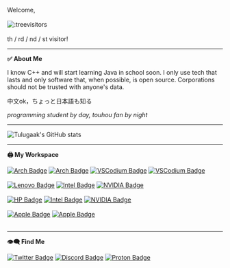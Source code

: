 Welcome,<br/><br/> ![:treevisitors](https://count.getloli.com/@treevisitors?name=treevisitors&theme=booru-touhoulat&padding=7&offset=0&align=top&scale=1&pixelated=1&darkmode=auto)<br/><br/>
th / rd / nd / st visitor!

---
**✅ About Me**

I know C++ and will start learning Java in school soon. I only use tech that lasts and only software that, when possible, is open source. Corporations should not be trusted with anyone's data.

中文ok，ちょっと日本語も知る

*programming student by day, touhou fan by night*

---

![Tulugaak's GitHub stats](https://github-readme-stats.vercel.app/api?username=tulugaak&show_icons=true&theme=midnight-purple)

---

**🖨️ My Workspace**

<div id="badges">
  <a href="https://archlinux.org/">
    <img src="https://img.shields.io/badge/Arch_Linux-4B4B4B?style=for-the-badge&logo=archlinux&logoColor=blue" alt="Arch Badge"/></a>
  <a href="https://kde.org/">
    <img src="https://img.shields.io/badge/KDE_Plasma-blue?style=for-the-badge&logo=kde&logoColor=white" alt="Arch Badge"/></a>
  <a href="https://vscodium.com/">
    <img src="https://img.shields.io/badge/VSCodium-4B4B4B?style=for-the-badge&logo=vscodium&logoColor=blue" alt="VSCodium Badge"/></a>
  <a href="https://firefox.com/">
    <img src="https://img.shields.io/badge/Firefox_with_Securefox_user.js-orange?style=for-the-badge&logo=firefox&logoColor=white" alt="VSCodium Badge"/></a>
</div><br/>

<div id="badges">
  <a href="https://lenovo.com/">
    <img src="https://img.shields.io/badge/Thinkpad_P52-CF3434?style=for-the-badge&logo=lenovo&logoColor=white" alt="Lenovo Badge"/></a>
  <a href="https://intel.com/">
    <img src="https://img.shields.io/badge/i7_8750H-blue?style=for-the-badge&logo=intel&logoColor=white" alt="Intel Badge"/></a>
  <a href="https://nvidia.com/">
    <img src="https://img.shields.io/badge/Quadro_P1000-green?style=for-the-badge&logo=nvidia&logoColor=white" alt="NVIDIA Badge"/></a>
</div><br/>

<div id="badges">
  <a href="https://hp.com/">
    <img src="https://img.shields.io/badge/Compaq_Elite_8300_SFF-blue?style=for-the-badge&logo=hp&logoColor=white" alt="HP Badge"/></a>
  <a href="https://intel.com/">
    <img src="https://img.shields.io/badge/i5_3570-blue?style=for-the-badge&logo=intel&logoColor=white" alt="Intel Badge"/></a>
  <a href="https://nvidia.com/">
    <img src="https://img.shields.io/badge/GTX_750_Ti-green?style=for-the-badge&logo=nvidia&logoColor=white" alt="NVIDIA Badge"/></a>
</div><br/>


<div id="badges">
  <a href="https://apple.com/">
    <img src="https://img.shields.io/badge/iPhone_SE_1st_Gen-4B4B4B?style=for-the-badge&logo=apple&logoColor=white" alt="Apple Badge"/></a>
  <a href="https://apple.com/">
    <img src="https://img.shields.io/badge/iPad_Mini_2-4B4B4B?style=for-the-badge&logo=apple&logoColor=white" alt="Apple Badge"/></a>
</div><br/>

---

**👁️‍🗨️ Find Me**

<div id="badges">
  <a href="https://x.com/tulugaak1">
    <img src="https://img.shields.io/badge/My_Xwitter-blue?style=for-the-badge&logo=x&logoColor=white" alt="Twitter Badge"/></a>
  <a href="https://discord.com">
    <img src="https://img.shields.io/badge/.tulugaak-blue?style=for-the-badge&logo=discord&logoColor=white" alt="Discord Badge"/></a>
  <a href="mailto:astronaut898@proton.me">
    <img src="https://img.shields.io/badge/Email_Me-purple?style=for-the-badge&logo=protonmail&logoColor=white" alt="Proton Badge"/></a>
